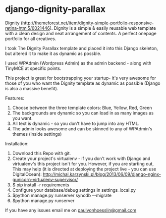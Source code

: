 django-dignity-parallax
=======================

Dignity (http://themeforest.net/item/dignity-simple-portfolio-responsive-retina-html5/6021446).
Dignity is a simple & easily reusable web template with a clean design and neat arrangement of contents. 
A perfect onepage portfolio for all creatives.

I took The Dignity Parallax template and placed it into this Django skeleton, but altered it to make it as dynamic as possble.

I used WPAdmin (Wordpress Admin) as the admin backend - along with TinyMCE at specific points. 

This project is great for bootstrapping your startup- it's very awesome for those of you who want the Dignity template 
as dynamic as possible (Django is also a massive benefit).

Features:
1. Choose between the three template colors: Blue, Yellow, Red, Green
2. The backgrounds are dynamic so you can load in as many images as you want.
3. All text is dynamic - so you don't have to jump into any HTML.
4. The admin looks awesome and can be skinned to any of WPAdmin's themes (inside settings)

Installation:
1. Download this Repo with git.
2. Create your project's virtualenv - if you don't work with Django and virtualenv's this project isn't for you.
   However, if you are starting out, This may help (it is directed at deploying the project live - you can use DigitalOcean): 
   http://michal.karzynski.pl/blog/2013/06/09/django-nginx-gunicorn-virtualenv-supervisor/
3. $ pip install -r requirements
4. Configure your database/debug settings in settings_local.py
5. $python manage.py runserver syncdb --migrate
6. $python manage.py runserver

If you have any issues  email me on paulvonhoesslin@gmail.com
